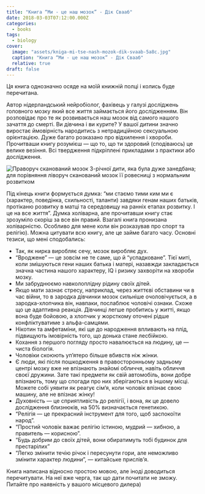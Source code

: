 ```yaml
---
title: "Книга “Ми - це наш мозок” - Дік Свааб"
date: 2018-03-03T07:12:00.000Z
categories:
  - books
tags:
  - biology
cover:
  image: "assets/kniga-mi-tse-nash-mozok-dik-svaab-5a8c.jpg"
  caption: "Книга “Ми - це наш мозок” - Дік Свааб"
  relative: true
draft: false
---
```


Ця книга однозначно осяде на моїй книжній полці і колись буде перечитана.

Автор нідерландський нейробіолог, фахівець у галузі досліджень головного мозку який все життя займається його дослідженням. Він розповідає про те як розвивається наш мозок від самого нашого зачаття до смерті. Ви дівчина і ви курите? У вашої дитини значно виростає ймовірність народитись з нетрадиційною сексуальною орієнтацією. Дуже багато розказано про відхилення і хвороби. Прочитваши книгу розумієш — що то, що ти здоровий (сподіваюсь) це велике везіння. Всі твердження підкріплені прикладами з практики або дослідження.

![Праворуч сканований мозок 3-річної дити, яка була дуже занедбана; для порівняння ліворуч сканований мозок її ровесниці з нормальним розвитком](assets/pravoruch-skanovanii-mozok-3-richnoi-diti-yaka-bula-duzhe-zanedbana-dlya-porivnyannya-livoruch-skanovanii-mozok-ii-rovesnitsi-z-normalnim-rozvitkom-f1a1.jpg "Праворуч сканований мозок 3-річної дити, яка була дуже занедбана; для порівняння ліворуч сканований мозок її ровесниці з нормальним розвитком")

Під кінець книги формується думка: “ми стаємо тими ким ми є (характер, поведінка, схильності, таланти) завдяки генам наших батьків, протіканю розвитку в матці та середовищу на ранніх етапах розвитку. І це на все життя”. Думка холіварна, але прочитавши книгу стає зрозуміло скоріш за все він правий. Взагалі книга пронизана холіварністю. Особливо для мене коли він розказував про спорт та релігію). Можна цитувати всю книгу, але це займе багато часу. Основні тезиси, що мені сподобались:

- Так, як нирка виробляє сечу, мозок виробляє дух.
- “Вроджене” — це зовсім не те саме, що й “успадковане”. Тієї миті, коли змішуються гени наших батька і матері, назавжди закладається значна частина нашого характеру, IQ і ризику захворіти на хвороби мозку.
- Ми забруднюємо навколоплідну рідину своїх дітей.
- Якщо мати зазнає стресу, наприклад, через життєві обставини чи в час війни, то в зародка дівчинки мозок сильніше очоловічується, а в зародка-хлопчика він, навпаки, послаблює чоловічі ознаки. Схоже що це адаптивна реакція. Дівчинці легше пробитись у житті, якщо вона буде бойовою, а хлопчик у жорсткому оточені рідше конфліктуватиме з альфа-самцями.
- Нікотин та амфетаміни, які ще до народження впливають на плід, підвищують імовірність того, що донька стане лесбійкою.
- Кохання з першого погляду просто навалюється на людину, це — чиста біологія.
- Чоловіки скоюють уп’ятеро більше вбивств ніж жінки.
- Є люди, які після пошкодження в правосторонньому задньому центрі мозку вже не впізнають знайомі обличчя, навіть обличчя своєї дружини. Зате такі предмети як свій автомобіль, вони добре впізнають, тому що спогади про них зберігаються в іншому місці. Можете собі уявити як реагує сім’я, коли чоловік впізнає свою машину, але не впізнає жінку!
- Духовність — це сприятливість до релігії, і вона, як це довело дослідження близнюків, на 50% визначається генетикою.
- “Релігія — це прекрасний інструмент для того, щоб заспокоїти народ”.
- “Простий чоловік важає релігію істиною, мудрий — хибною, а правитель — корисною”.
- “Будь добрим до своїх дітей, вони обиратимуть тобі будинок для престарілих”
- “Легко змінити течію річок і пересунути гори, але неможливо змінити характер людини”, — китайське прислів’я.

Книга написана відносно простою мовою, але іноді доводиться перечитувати. На неї вже черга, так що дати почитати не зможу. Питайте про наявність у вашого місцевого дилера)
